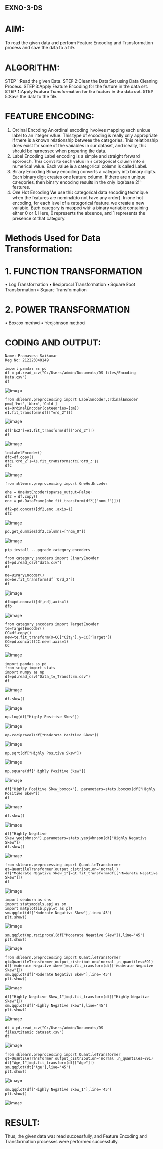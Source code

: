 ## EXNO-3-DS

# AIM:
To read the given data and perform Feature Encoding and Transformation process and save the data to a file.

# ALGORITHM:
STEP 1:Read the given Data.
STEP 2:Clean the Data Set using Data Cleaning Process.
STEP 3:Apply Feature Encoding for the feature in the data set.
STEP 4:Apply Feature Transformation for the feature in the data set.
STEP 5:Save the data to the file.

# FEATURE ENCODING:
1. Ordinal Encoding
An ordinal encoding involves mapping each unique label to an integer value. This type of encoding is really only appropriate if there is a known relationship between the categories. This relationship does exist for some of the variables in our dataset, and ideally, this should be harnessed when preparing the data.
2. Label Encoding
Label encoding is a simple and straight forward approach. This converts each value in a categorical column into a numerical value. Each value in a categorical column is called Label.
3. Binary Encoding
Binary encoding converts a category into binary digits. Each binary digit creates one feature column. If there are n unique categories, then binary encoding results in the only log(base 2)ⁿ features.
4. One Hot Encoding
We use this categorical data encoding technique when the features are nominal(do not have any order). In one hot encoding, for each level of a categorical feature, we create a new variable. Each category is mapped with a binary variable containing either 0 or 1. Here, 0 represents the absence, and 1 represents the presence of that category.

# Methods Used for Data Transformation:
  # 1. FUNCTION TRANSFORMATION
• Log Transformation
• Reciprocal Transformation
• Square Root Transformation
• Square Transformation
  # 2. POWER TRANSFORMATION
• Boxcox method
• Yeojohnson method

# CODING AND OUTPUT:
```
Name: Pranavesh Saikumar
Reg No: 212223040149
```
```
import pandas as pd
df = pd.read_csv("C:/Users/admin/Documents/DS files/Encoding Data.csv")
df
```
![image](https://github.com/user-attachments/assets/fe179f66-0ca3-41d2-9ffc-8cc104633201)

```
from sklearn.preprocessing import LabelEncoder,OrdinalEncoder
pm=['Hot','Warm','Cold']
e1=OrdinalEncoder(categories=[pm])
e1.fit_transform(df[["ord_2"]])
```
![image](https://github.com/user-attachments/assets/396487ca-0eb4-4cd1-b085-469ac3c4ce85)

```
df['bo2']=e1.fit_transform(df[["ord_2"]])
df
```
![image](https://github.com/user-attachments/assets/8b536e94-680f-4f0d-b917-82dce9765a20)

```
le=LabelEncoder()
dfc=df.copy()
dfc['ord_2']=le.fit_transform(dfc['ord_2'])
dfc
```
![image](https://github.com/user-attachments/assets/48502635-7e3a-4999-84de-628466b0ca4d)

```
from sklearn.preprocessing import OneHotEncoder

ohe = OneHotEncoder(sparse_output=False)  
df2 = df.copy()
enc = pd.DataFrame(ohe.fit_transform(df2[["nom_0"]]))
```
```
df2=pd.concat([df2,enc],axis=1)
df2
```
![image](https://github.com/user-attachments/assets/bee2c223-4e9c-4a8e-aa6c-9d3ba21fea96)

```
pd.get_dummies(df2,columns=["nom_0"])
```
![image](https://github.com/user-attachments/assets/3f4bd79f-d5d7-4090-8f4a-708b3cf814dc)

```
pip install --upgrade category_encoders
```
```
from category_encoders import BinaryEncoder
df=pd.read_csv("data.csv")
df
```

```
be=BinaryEncoder()
nd=be.fit_transform(df['Ord_2'])
df
```
![image](https://github.com/user-attachments/assets/d06753ab-fa97-4314-b7f2-fc5f1f068f8a)

```
dfb=pd.concat([df,nd],axis=1)
dfb
```
![image](https://github.com/user-attachments/assets/ebc16903-b652-46a5-9892-5042d88bcade)

```
from category_encoders import TargetEncoder
te=TargetEncoder()
CC=df.copy()
new=te.fit_transform(X=CC["City"],y=CC["Target"])
CC=pd.concat([CC,new],axis=1)
CC
```
![image](https://github.com/user-attachments/assets/2d2fa8ed-36bc-44a2-af3f-f9be38232b6c)

```
import pandas as pd
from scipy import stats
import numpy as np
df=pd.read_csv("Data_to_Transform.csv")
df
```
![image](https://github.com/user-attachments/assets/93b9812e-9ace-493b-9487-2f4d561b3ca1)

```
df.skew()
```
![image](https://github.com/user-attachments/assets/b8552a2d-43ba-4465-b64b-08c9f693ece7)

```
np.log(df["Highly Positive Skew"])
```
![image](https://github.com/user-attachments/assets/132c7bae-0fe9-4082-bf85-0728c7782fab)

```
np.reciprocal(df["Moderate Positive Skew"])
```
![image](https://github.com/user-attachments/assets/d6532be7-de61-4f7e-961f-d04c356f981b)

```
np.sqrt(df["Highly Positive Skew"])
```
![image](https://github.com/user-attachments/assets/efbe9313-0432-4e69-ba72-80acdc2bde08)

```
np.square(df["Highly Positive Skew"])
```
![image](https://github.com/user-attachments/assets/7c7395ae-1d85-464e-b3dc-c7665f88b148)

```
df["Highly Positive Skew_boxcox"], parameters=stats.boxcox(df["Highly Positive Skew"])
df
```
![image](https://github.com/user-attachments/assets/8de3c684-e120-4315-818d-76d78e8e2011)

```
df.skew()
```
![image](https://github.com/user-attachments/assets/10ff86ea-49b7-4836-99f0-8508797086ea)

```
df["Highly Negative Skew_yeojohnson"],parameters=stats.yeojohnson(df["Highly Negative Skew"])
df.skew()
```
![image](https://github.com/user-attachments/assets/fb8f8fe9-c0f5-46c1-b18d-29017906a40b)

```
from sklearn.preprocessing import QuantileTransformer
qt=QuantileTransformer(output_distribution='normal')
df["Moderate Negative Skew_1"]=qt.fit_transform(df[["Moderate Negative Skew"]])
df
```
![image](https://github.com/user-attachments/assets/b6cf2354-1658-424f-b030-c393184dfe1a)

```
import seaborn as sns
import statsmodels.api as sm
import matplotlib.pyplot as plt
sm.qqplot(df["Moderate Negative Skew"],line='45')
plt.show()
```
![image](https://github.com/user-attachments/assets/5fd437da-b98c-45ac-9885-590a64a8038f)

```
sm.qqplot(np.reciprocal(df["Moderate Negative Skew"]),line='45')
plt.show()
```
![image](https://github.com/user-attachments/assets/e2c50b49-e929-449c-92cf-50e40169f616)

```
from sklearn.preprocessing import QuantileTransformer
qt=QuantileTransformer(output_distribution='normal',n_quantiles=891)
df["Moderate Negative Skew"]=qt.fit_transform(df[["Moderate Negative Skew"]])
sm.qqplot(df["Moderate Negative Skew"],line='45')
plt.show()
```
![image](https://github.com/user-attachments/assets/80413849-b550-43a5-bcf7-17ff802b1e0f)

```
df["Highly Negative Skew_1"]=qt.fit_transform(df[["Highly Negative Skew"]])
sm.qqplot(df["Highly Negative Skew"],line='45')
plt.show()
```
![image](https://github.com/user-attachments/assets/85706c9c-5a8a-440f-b64d-96c7490975d1)

```
dt = pd.read_csv("C:/Users/admin/Documents/DS files/titanic_dataset.csv")
dt
```
![image](https://github.com/user-attachments/assets/c0c3f1d2-ce71-460a-bf50-d32dfe771f7a)

```
from sklearn.preprocessing import QuantileTransformer
qt=QuantileTransformer(output_distribution='normal',n_quantiles=891)
dt["Age_1"]=qt.fit_transform(dt[["Age"]])
sm.qqplot(dt['Age'],line='45') 
plt.show()
```
![image](https://github.com/user-attachments/assets/c171623e-ec81-4844-9241-d2a21418000c)

```
sm.qqplot(df["Highly Negative Skew_1"],line='45')
plt.show()
```
![image](https://github.com/user-attachments/assets/3e293a84-d32d-4e41-8cb0-f07e1798777b)



# RESULT:
Thus, the given data was read successfully, and Feature Encoding and Transformation processes were performed successfully.
       

       
